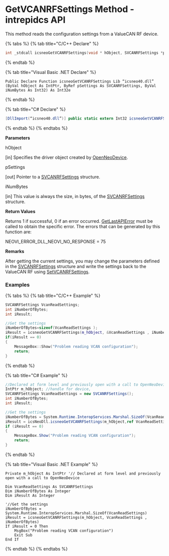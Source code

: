 # GetVCANRFSettings Method - intrepidcs API

This method reads the configuration settings from a ValueCAN RF device.

{% tabs %}
{% tab title="C/C++ Declare" %}
```cpp
int _stdcall icsneoGetVCANRFSettings(void * hObject, SVCANRFSettings *pSettings, int iNumBytes);
```
{% endtab %}

{% tab title="Visual Basic .NET Declare" %}
```vbnet
Public Declare Function icsneoGetVCANRFSettings Lib “icsneo40.dll” (ByVal hObject As IntPtr, ByRef pSettings As SVCANRFSettings, ByVal iNumBytes As Int32) As Int32e
```
{% endtab %}

{% tab title="C# Declare" %}
```csharp
[DllImport(“icsneo40.dll”)] public static extern Int32 icsneoGetVCANRFSettings(IntPtr hObject, ref SVCANRFSettings pSettings, Int32 iNumBytes);
```
{% endtab %}
{% endtabs %}

**Parameters**

hObject

\[in] Specifies the driver object created by [OpenNeoDevice](../../basic-functions-overview-intrepidcs-api/openneodevice-method-intrepidcs-api.md).

pSettings

\[out] Pointer to a [SVCANRFSettings](../../structures-types-and-defines-overview-intrepidcs-api/setting-structures-overview-intrepidcs-api/svcanrfsettings-structure.md) structure.

iNumBytes

\[in] This value is always the size, in bytes, of the [SVCANRFSettings](../../structures-types-and-defines-overview-intrepidcs-api/setting-structures-overview-intrepidcs-api/svcanrfsettings-structure.md) structure.

**Return Values**

Returns 1 if successful, 0 if an error occurred. [GetLastAPIError](../../error-functions-overview-intrepidcs-api/getlastapierror-method-intrepidcs-api.md) must be called to obtain the specific error. The errors that can be generated by this function are:

NEOVI\_ERROR\_DLL\_NEOVI\_NO\_RESPONSE = 75

**Remarks**

After getting the current settings, you may change the parameters defined in the [SVCANRFSettings](../../structures-types-and-defines-overview-intrepidcs-api/setting-structures-overview-intrepidcs-api/svcanrfsettings-structure.md) structure and write the settings back to the ValueCAN RF using [SetVCANRFSettings](setvcanrfsettings-method-intrepidcs-api.md).

### Examples

{% tabs %}
{% tab title="C/C++ Example" %}
```cpp
SVCANRFSettings VcanReadSettings;
int iNumberOfBytes;
int iResult;

//Get the settings
iNumberOfBytes=sizeof(VcanReadSettings );
iResult = icsneoGetVCANRFSettings(m_hObject, &VcanReadSettings , iNumberOfBytes);
if(iResult == 0)
{
    MessageBox::Show("Problem reading VCAN configuration");
    return;
}
```
{% endtab %}

{% tab title="C# Example" %}
```csharp
//Declared at form level and previously open with a call to OpenNeoDevice
IntPtr m_hObject; //handle for device,
SVCANRFSettings VcanReadSettings = new SVCANRFSettings();
int iNumberOfBytes;
int iResult;

//Get the settings
iNumberOfBytes = System.Runtime.InteropServices.Marshal.SizeOf(VcanReadSettings);
iResult = icsNeoDll.icsneoGetVCANRFSettings(m_hObject,ref VcanReadSettings , iNumberOfBytes);
if (iResult == 0)
{
    MessageBox.Show("Problem reading VCAN configuration");
    return;
}
```
{% endtab %}

{% tab title="Visual Basic .NET Example" %}
```vbnet
Private m_hObject As IntPtr '// Declared at form level and previously open with a call to OpenNeoDevice

Dim VcanReadSettings As SVCANRFSettings
Dim iNumberOfBytes As Integer
Dim iResult As Integer

'//Get the settings
iNumberOfBytes = System.Runtime.InteropServices.Marshal.SizeOf(VcanReadSettings)
iResult = icsneoGetVCANRFSettings(m_hObject, VcanReadSettings , iNumberOfBytes)
If iResult = 0 Then
    MsgBox("Problem reading VCAN configuration")
    Exit Sub
End If
```
{% endtab %}
{% endtabs %}
